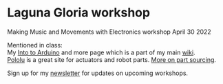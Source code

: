 # Laguna Gloria workshop   
 Making Music and Movements with Electronics workshop April 30 2022  
   
Mentioned in class:  
My [Into to Arduino](https://github.com/BleepLabs/Bleep-wiki/wiki/General-resources-for-Arduino,-synths,-DIY-electronics,-Video-synthesis,-and-more) and more page which is a part of my main [wiki](https://github.com/BleepLabs/Bleep-wiki/wiki).   
[Pololu](https://www.pololu.com/) is a great site for actuators and robot parts. [More on part sourcing](https://github.com/BleepLabs/Bleep-wiki/wiki/Parts-sources-and-Building-and-powering-finished-devices).  
  
Sign up for my [newsletter](https://confirmsubscription.com/h/r/A3B09EAD151885B6) for updates on upcoming workshops.   

